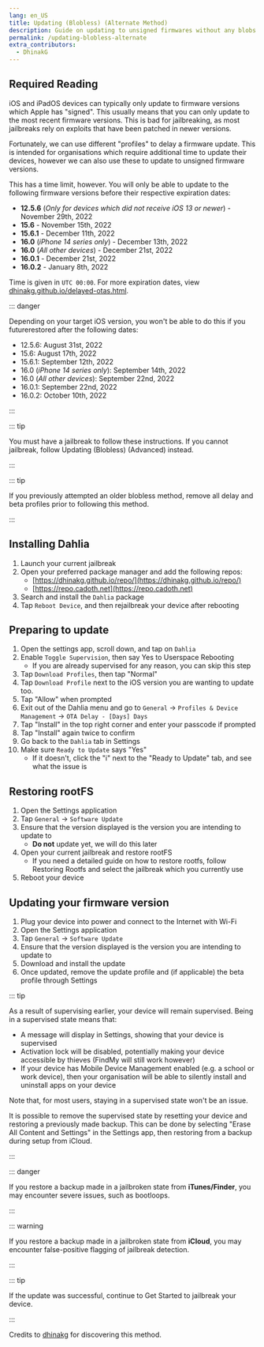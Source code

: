 ```yaml
---
lang: en_US
title: Updating (Blobless) (Alternate Method)
description: Guide on updating to unsigned firmwares without any blobs using Delay profiles.
permalink: /updating-blobless-alternate
extra_contributors:
  - DhinakG
---
```


## Required Reading

iOS and iPadOS devices can typically only update to firmware versions which Apple has "signed". This usually means that you can only update to the most recent firmware versions. This is bad for jailbreaking, as most jailbreaks rely on exploits that have been patched in newer versions.

Fortunately, we can use different "profiles" to delay a firmware update. This is intended for organisations which require additional time to update their devices, however we can also use these to update to unsigned firmware versions.

This has a time limit, however. You will only be able to update to the following firmware versions before their respective expiration dates:

- **12.5.6** (*Only for devices which did not receive iOS 13 or newer*) - November 29th, 2022
- **15.6** - November 15th, 2022
- **15.6.1** - December 11th, 2022
- **16.0** (*iPhone 14 series only*) - December 13th, 2022
- **16.0** (*All other devices*) - December 21st, 2022
- **16.0.1** - December 21st, 2022
- **16.0.2** - January 8th, 2022

Time is given in `UTC 00:00`. For more expiration dates, view [dhinakg.github.io/delayed-otas.html](https://dhinakg.github.io/delayed-otas.html).

::: danger

Depending on your target iOS version, you won't be able to do this if you futurerestored after the following dates:

  - 12.5.6: August 31st, 2022
  - 15.6: August 17th, 2022
  - 15.6.1: September 12th, 2022
  - 16.0 (*iPhone 14 series only*): September 14th, 2022
  - 16.0 (*All other devices*): September 22nd, 2022
  - 16.0.1: September 22nd, 2022
  - 16.0.2: October 10th, 2022

:::

::: tip

You must have a jailbreak to follow these instructions. If you cannot jailbreak, follow <router-link to="/updating-blobless-advanced">Updating (Blobless) (Advanced)</router-link> instead.

:::

::: tip

If you previously attempted an older blobless method, remove all delay and beta profiles prior to following this method.

:::

## Installing Dahlia

1. Launch your current jailbreak
1. Open your preferred package manager and add the following repos:
    - [https://dhinakg.github.io/repo/](https://dhinakg.github.io/repo/)
    - [https://repo.cadoth.net](https://repo.cadoth.net)
1. Search and install the `Dahlia` package
1. Tap `Reboot Device`, and then rejailbreak your device after rebooting

## Preparing to update

1. Open the settings app, scroll down, and tap on `Dahlia`
1. Enable `Toggle Supervision`, then say Yes to Userspace Rebooting
   - If you are already supervised for any reason, you can skip this step
1. Tap `Download Profiles`, then tap "Normal"
1. Tap `Download Profile` next to the iOS version you are wanting to update too.
1. Tap "Allow" when prompted
1. Exit out of the Dahlia menu and go to `General` -> `Profiles & Device Management` -> `OTA Delay - [Days] Days`
1. Tap "Install" in the top right corner and enter your passcode if prompted
1. Tap "Install" again twice to confirm
1. Go back to the `Dahlia` tab in Settings
1. Make sure `Ready to Update` says "Yes"
   - If it doesn't, click the "i" next to the "Ready to Update" tab, and see what the issue is

## Restoring rootFS

1. Open the Settings application
1. Tap `General` -> `Software Update`
1. Ensure that the version displayed is the version you are intending to update to
    - **Do not** update yet, we will do this later
1. Open your current jailbreak and restore rootFS
    - If you need a detailed guide on how to restore rootfs, follow <router-link to="/restoring-rootfs">Restoring Rootfs</router-link> and select the jailbreak which you currently use
1. Reboot your device

## Updating your firmware version

1. Plug your device into power and connect to the Internet with Wi-Fi
1. Open the Settings application
1. Tap `General` -> `Software Update`
1. Ensure that the version displayed is the version you are intending to update to
1. Download and install the update
1. Once updated, remove the update profile and (if applicable) the beta profile through Settings

::: tip

As a result of supervising earlier, your device will remain supervised. Being in a supervised state means that:

- A message will display in Settings, showing that your device is supervised
- Activation lock will be disabled, potentially making your device accessible by thieves (FindMy will still work however)
- If your device has Mobile Device Management enabled (e.g. a school or work device), then your organisation will be able to silently install and uninstall apps on your device

Note that, for most users, staying in a supervised state won't be an issue.

It is possible to remove the supervised state by resetting your device and restoring a previously made backup. This can be done by selecting "Erase All Content and Settings" in the Settings app, then restoring from a backup during setup from iCloud.

:::

::: danger

If you restore a backup made in a jailbroken state from **iTunes/Finder**, you may encounter severe issues, such as bootloops.

:::

::: warning

If you restore a backup made in a jailbroken state from **iCloud**, you may encounter false-positive flagging of jailbreak detection. 

:::

::: tip

If the update was successful, continue to <router-link to="/get-started">Get Started</router-link> to jailbreak your device.

:::

Credits to [dhinakg](https://github.com/dhinakg/) for discovering this method.
